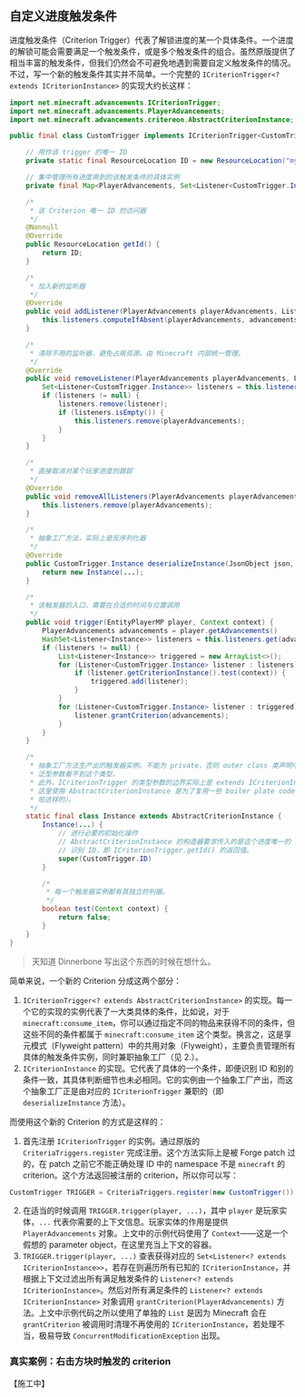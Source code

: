 ## 自定义进度触发条件

进度触发条件（Criterion Trigger）代表了解锁进度的某一个具体条件。一个进度的解锁可能会需要满足一个触发条件，或是多个触发条件的组合。虽然原版提供了相当丰富的触发条件，但我们仍然会不可避免地遇到需要自定义触发条件的情况。不过，写一个新的触发条件其实并不简单。一个完整的 `ICriterionTrigger<? extends ICriterionInstance>` 的实现大约长这样：

```java
import net.minecraft.advancements.ICriterionTrigger;
import net.minecraft.advancements.PlayerAdvancements;
import net.minecraft.advancements.critereon.AbstractCriterionInstance;

public final class CustomTrigger implements ICriterionTrigger<CustomTrigger.Instance> {

    // 用作该 trigger 的唯一 ID
    private static final ResourceLocation ID = new ResourceLocation("my_mod", "custom");

    // 集中管理所有进度用到的该触发条件的具体实例
    private final Map<PlayerAdvancements, Set<Listener<CustomTrigger.Instance>>> listeners = new HashMap<>();

    /*
     * 该 Criterion 唯一 ID 的访问器
     */
    @Nonnull
    @Override
    public ResourceLocation getId() {
        return ID;
    }

    /*
     * 加入新的监听器
     */
    @Override
    public void addListener(PlayerAdvancements playerAdvancements, Listener<CustomTrigger.Instance> listener) {
        this.listeners.computeIfAbsent(playerAdvancements, advancements -> new HashSet<>()).add(listener);
    }

    /*
     * 清除不用的监听器，避免占用资源。由 Minecraft 内部统一管理。
     */
    @Override
    public void removeListener(PlayerAdvancements playerAdvancements, Listener<CustomTrigger.Instance> listener) {
        Set<Listener<CustomTrigger.Instance>> listeners = this.listeners.get(playerAdvancements);
        if (listeners != null) {
            listeners.remove(listener);
            if (listeners.isEmpty()) {
                this.listeners.remove(playerAdvancements);
            }
        }
    }

    /*
     * 直接取消对某个玩家进度的跟踪
     */
    @Override
    public void removeAllListeners(PlayerAdvancements playerAdvancements) {
        this.listeners.remove(playerAdvancements);
    }

    /*
     * 抽象工厂方法，实际上是反序列化器
     */
    @Override
    public CustomTrigger.Instance deserializeInstance(JsonObject json, JsonDeserializationContext context) {
        return new Instance(...);
    }

    /*
     * 该触发器的入口，需要在合适的时间与位置调用
     */
    public void trigger(EntityPlayerMP player, Context context) {
        PlayerAdvancements advancements = player.getAdvancements()
        HashSet<Listener<Instance>> listeners = this.listeners.get(advancements);
        if (listeners != null) {
            List<Listener<Instance>> triggered = new ArrayList<>();
            for (Listener<CustomTrigger.Instance> listener : listeners) {
                if (listener.getCriterionInstance().test(context)) {
                    triggered.add(listener);
                }
            }
            for (Listener<CustomTrigger.Instance> listener : triggered) {
                listener.grantCriterion(advancements);
            }
        }
    }

    /*
     * 抽象工厂方法生产出的触发器实例。不能为 private，否则 outer class 类声明中接口的
     * 泛型参数看不到这个类型。
     * 此外，ICriterionTrigger 的类型参数的边界实际上是 extends ICriterionInstance，
     * 这里使用 AbstractCriterionInstance 是为了复用一些 boiler plate code（toString
     * 啦这样的）。
     */
    static final class Instance extends AbstractCriterionInstance {
        Instance(...) {
            // 进行必要的初始化操作
            // AbstractCriterionInstance 的构造器要求传入的是这个进度唯一的
            // 识别 ID，即 ICriterionTrigger.getId() 的返回值。
            super(CustomTrigger.ID)
        }

        /*
         * 每一个触发器实例都有其独立的判据。
         */
        boolean test(Context context) {
            return false;
        }
    }
}
```

> 天知道 Dinnerbone 写出这个东西的时候在想什么。

简单来说，一个新的 Criterion 分成这两个部分：

  1. `ICriterionTrigger<? extends AbstractCriterionInstance>` 的实现。每一个它的实现的实例代表了一大类具体的条件，比如说，对于 `minecraft:consume_item`，你可以通过指定不同的物品来获得不同的条件，但这些不同的条件都属于 `minecraft:consume_item` 这个类型。换言之，这是享元模式（Flyweight pattern）中的共用对象（Flyweight），主要负责管理所有具体的触发条件实例，同时兼职抽象工厂（见 2.）。
  2. `ICriterionInstance` 的实现。它代表了具体的一个条件，即便识别 ID 和别的条件一致，其具体判断细节也未必相同。它的实例由一个抽象工厂产出，而这个抽象工厂正是由对应的 `ICriterionTrigger` 兼职的（即 `deserializeInstance` 方法）。

而使用这个新的 Criterion 的方式是这样的：

  1. 首先注册 `ICriterionTrigger` 的实例。通过原版的 `CriteriaTriggers.register` 完成注册。这个方法实际上是被 Forge patch 过的，在 patch 之前它不能正确处理 ID 中的 namespace 不是 `minecraft` 的 criterion。这个方法返回被注册的 criterion，所以你可以写：
  ```java
  CustomTrigger TRIGGER = CriteriaTriggers.register(new CustomTrigger());
  ```
  2. 在适当的时候调用 `TRIGGER.trigger(player, ...)`，其中 `player` 是玩家实体，`...` 代表你需要的上下文信息。玩家实体的作用是提供 `PlayerAdvancements` 对象。上文中的示例代码使用了 `Context`——这是一个假想的 parameter object，在这里充当上下文的容器。
  3. `TRIGGER.trigger(player, ...)` 查表获得对应的 `Set<Listener<? extends ICriterionInstance>>`，若存在则遍历所有已知的 `ICriterionInstance`，并根据上下文过滤出所有满足触发条件的 `Listener<? extends ICriterionInstance>`。然后对所有满足条件的 `Listener<? extends ICriterionInstance>` 对象调用 `grantCriterion(PlayerAdvancements)` 方法。上文中示例代码之所以使用了单独的 `List` 是因为 Minecraft 会在 `grantCriterion` 被调用时清理不再使用的 `ICriterionInstance`，若处理不当，极易导致 `ConcurrentModificationException` 出现。<!-- TODO：照这么说那个 HashMap 可以改用 IdentityHashMap，直接使用 == 比较，绕开 Object.equals？-->

### 真实案例：右击方块时触发的 criterion

【施工中】
